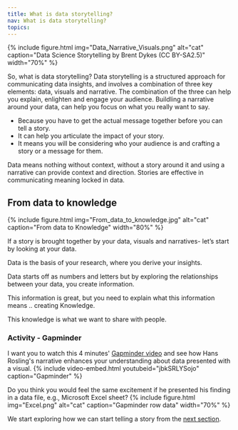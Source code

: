 ```yaml
---
title: What is data storytelling?
nav: What is data storytelling?
topics: 
---
```


{% include figure.html img="Data_Narrative_Visuals.png" alt="cat" caption="Data Science Storytelling by Brent Dykes (CC BY-SA2.5)" width="70%" %}

So, what is data storytelling? Data storytelling is a structured approach for communicating data insights, and involves a combination of three key elements: data, visuals and narrative. The combination of the three can help you explain, enlighten and engage your audience.
Buildling a narrative around your data, can help you focus on what you really want to say.
- Because you have to get the actual message together before you can tell a story.
- It can help you articulate the impact of your story.
- It means you will be considering who your audience is and crafting a story or a message for them.

Data means nothing without context, without a story around it and using a narrative can provide context and direction.
Stories are effective in communicating meaning locked in data.

## From data to knowledge
{% include figure.html img="From_data_to_knowledge.jpg" alt="cat" caption="From data to Knowledge" width="80%" %}


If a story is brought together by your data, visuals and narratives- let’s start by looking at your data.  

Data is the basis of your research, where you derive your insights.  

Data starts off as numbers and letters but by exploring the relationships between your data, you create information.  

This information is great, but you need to explain what this information means .. creating Knowledge.  

This knowledge is what we want to share with people. 

### Activity - Gapminder

I want you to watch this 4 minutes' [Gapminder video](https://youtu.be/jbkSRLYSojo) and see how Hans Rosling's narrative enhances your understanding about data presented with a visual. 
{% include video-embed.html youtubeid="jbkSRLYSojo" caption="Gapminder" %}


Do you think you would feel the same excitement if he presented his finding in a data file, e.g., Microsoft Excel sheet?
{% include figure.html img="Excel.png" alt="cat" caption="Gapminder row data" width="70%" %}


We start exploring how we can start telling a story from the [next section](https://masamiy.github.io/content/1-Start_telling_story.html).
